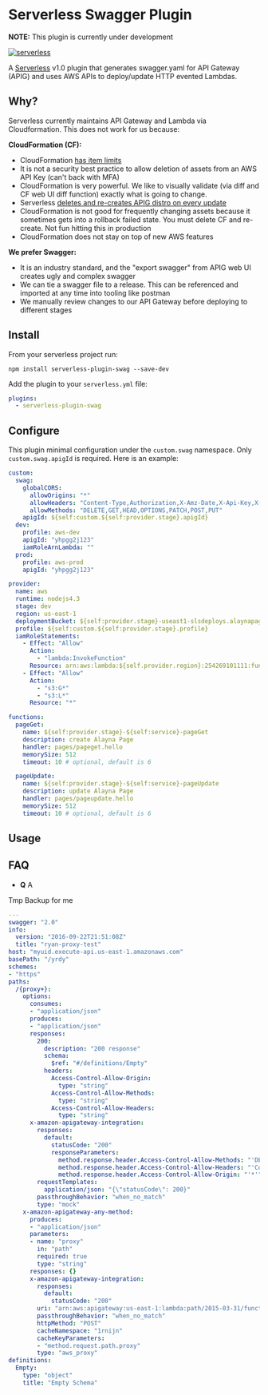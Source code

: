 # Serverless Swagger Plugin

**NOTE:** This plugin is currently under development

[![serverless](http://public.serverless.com/badges/v3.svg)](http://www.serverless.com)

A [Serverless](https://serverless.com) v1.0 plugin that generates swagger.yaml for API Gateway (APIG) and uses AWS APIs to deploy/update HTTP evented Lambdas.

## Why? 

Serverless currently maintains API Gateway and Lambda via Cloudformation.  This does not work for us because:

**CloudFormation (CF):**
-  CloudFormation [has item limits](https://github.com/serverless/serverless/issues/2387)
-  It is not a security best practice to allow deletion of assets from an AWS API Key (can't back with MFA)
-  CloudFormation is very powerful.  We like to visually validate (via diff and CF web UI diff function) exactly what is going to change.
-  Serverless [deletes and re-creates APIG distro on every update](https://github.com/serverless/serverless/issues/2530)
-  CloudFormation is not good for frequently changing assets because it sometimes gets into a rollback failed state.  You must delete CF and re-create.  Not fun hitting this in production
-  CloudFormation does not stay on top of new AWS features

**We prefer Swagger:**
-  It is an industry standard, and the "export swagger" from APIG web UI creates ugly and complex swagger
-  We can tie a swagger file to a release.  This can be referenced and imported at any time into tooling like postman
-  We manually review changes to our API Gateway before deploying to different stages


## Install

From your serverless project run:
```
npm install serverless-plugin-swag --save-dev
```

Add the plugin to your `serverless.yml` file:

```yaml
plugins:
  - serverless-plugin-swag
```

## Configure

This plugin minimal configuration under the `custom.swag` namespace.  Only `custom.swag.apigId` is required. Here is an example: 

```yaml
custom:
  swag:
    globalCORS: 
      allowOrigins: "*"
      allowHeaders: "Content-Type,Authorization,X-Amz-Date,X-Api-Key,X-Amz-Security-Token"
      allowMethods: "DELETE,GET,HEAD,OPTIONS,PATCH,POST,PUT"
    apigId: ${self:custom.${self:provider.stage}.apigId}
  dev:
    profile: aws-dev
    apigId: "yhpgg2j123"
    iamRoleArnLambda: ""
  prod:
    profile: aws-prod
    apigId: "yhpgg2j123"

provider:
  name: aws
  runtime: nodejs4.3
  stage: dev
  region: us-east-1
  deploymentBucket: ${self:provider.stage}-useast1-slsdeploys.alaynapage.org
  profile: ${self:custom.${self:provider.stage}.profile}
  iamRoleStatements:
    - Effect: "Allow"
      Action:
        - "lambda:InvokeFunction"
      Resource: arn:aws:lambda:${self.provider.region}:254269101111:function:${self:provider.stage}-${self:service}*
    - Effect: "Allow"
      Action:
        - "s3:G*"
        - "s3:L*"
      Resource: "*"

functions:
  pageGet:
    name: ${self:provider.stage}-${self:service}-pageGet
    description: create Alayna Page
    handler: pages/pageget.hello
    memorySize: 512
    timeout: 10 # optional, default is 6

  pageUpdate:
    name: ${self:provider.stage}-${self:service}-pageUpdate
    description: update Alayna Page
    handler: pages/pageupdate.hello
    memorySize: 512
    timeout: 10 # optional, default is 6    
```
## Usage

## FAQ

- **Q** A


Tmp Backup for me
```yaml
---
swagger: "2.0"
info:
  version: "2016-09-22T21:51:08Z"
  title: "ryan-proxy-test"
host: "myuid.execute-api.us-east-1.amazonaws.com"
basePath: "/yrdy"
schemes:
- "https"
paths:
  /{proxy+}:
    options:
      consumes:
      - "application/json"
      produces:
      - "application/json"
      responses:
        200:
          description: "200 response"
          schema:
            $ref: "#/definitions/Empty"
          headers:
            Access-Control-Allow-Origin:
              type: "string"
            Access-Control-Allow-Methods:
              type: "string"
            Access-Control-Allow-Headers:
              type: "string"
      x-amazon-apigateway-integration:
        responses:
          default:
            statusCode: "200"
            responseParameters:
              method.response.header.Access-Control-Allow-Methods: "'DELETE,GET,HEAD,OPTIONS,PATCH,POST,PUT'"
              method.response.header.Access-Control-Allow-Headers: "'Content-Type,Authorization,X-Amz-Date,X-Api-Key,X-Amz-Security-Token'"
              method.response.header.Access-Control-Allow-Origin: "'*'"
        requestTemplates:
          application/json: "{\"statusCode\": 200}"
        passthroughBehavior: "when_no_match"
        type: "mock"
    x-amazon-apigateway-any-method:
      produces:
      - "application/json"
      parameters:
      - name: "proxy"
        in: "path"
        required: true
        type: "string"
      responses: {}
      x-amazon-apigateway-integration:
        responses:
          default:
            statusCode: "200"
        uri: "arn:aws:apigateway:us-east-1:lambda:path/2015-03-31/functions/arn:aws:lambda:us-east-1:myAWSAccount:function:helloworld-proxy/invocations"
        passthroughBehavior: "when_no_match"
        httpMethod: "POST"
        cacheNamespace: "1rnijn"
        cacheKeyParameters:
        - "method.request.path.proxy"
        type: "aws_proxy"
definitions:
  Empty:
    type: "object"
    title: "Empty Schema"
```